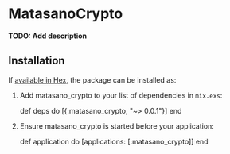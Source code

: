 # MatasanoCrypto

**TODO: Add description**

## Installation

If [available in Hex](https://hex.pm/docs/publish), the package can be installed as:

  1. Add matasano_crypto to your list of dependencies in `mix.exs`:

        def deps do
          [{:matasano_crypto, "~> 0.0.1"}]
        end

  2. Ensure matasano_crypto is started before your application:

        def application do
          [applications: [:matasano_crypto]]
        end

